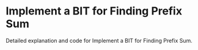 # Implement a BIT for Finding Prefix Sum

Detailed explanation and code for Implement a BIT for Finding Prefix Sum.